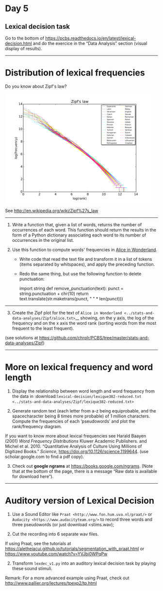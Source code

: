 Day 5
=====

## Lexical decision task


Go to the bottom of <https://pcbs.readthedocs.io/en/latest/lexical-decision.html> and do the exercice in the “Data Analysis” section (visual display of results).


---

# Distribution of lexical frequencies

Do you know about Zipf's law? 

![](images/480px-Zipf.png)

See http://en.wikipedia.org/wiki/Zipf%27s_law 

---

1. Write a function that, given a list of words, returns the number of occurrences of each word. This function should return the results in the form of a Python dictionary associating each word to its number of occurrences in the original list.

2. Use this function to compute words' frequencies in [Alice in Wonderland](http://www.umich.edu/~umfandsf/other/ebooks/alice30.txt). 

   - Write code that read the text file and transform it in a list of tokens (items separated by whitspaces), and apply the preceding function.
   
   - Redo the same thing, but use the following function to delete punctuation:

        import string
        def remove_punctuation(text):
            punct = string.punctuation + chr(10)
            return text.translate(str.maketrans(punct, " " * len(punct)))

---

3. Create the Zipf plot for the text of `Alice in Wonderland <../stats-and-data-analyses/Zipf/alice.txt>`__
   showing, on the y axis, the log of the frequency and on the x axis
   the word rank (sorting words from the most frequent to the least
   frequent).
   
(see solutions at <https://github.com/chrplr/PCBS/tree/master/stats-and-data-analyses/Zipf>) 

---

# More on lexical frequency and word length

1.  Display the relationship between word length and word frequency
   from the data in
   :download:`lexical-decision/lexique382-reduced.txt <../stats-and-data-analyses/Zipf/lexique382-reduced.txt>`

2.  Generate random text (each letter from a-z being equiprobable, and
   the spacecharacter being 8 times more probable) of 1 million
   characters. Compute the frequencies of each ‘pseudowords’ and plot
   the rank/frequency diagram.

If you want to know more about lexical frequencies see Harald Baayen (2001) *Word Frequency Distributions* 
   Kluwer  Academic Publishers. and Michel et al. 2010. “Quantitative Analysis of Culture Using Millions of
   Digitized Books.” _Science_, https://doi.org/10.1126/science.1199644. (use scholar.google.com
   to find a pdf copy). 
      
3. Check out **google ngrams** at
      https://books.google.com/ngrams. (Note that at the bottom of the
      page, there is a message “Raw data is available for download
      here”).


---

# Auditory version of Lexical Decision

1. Use a Sound Editor like `Praat <http://www.fon.hum.uva.nl/praat/>` or `Audacity <https://www.audacityteam.org/>` to record three words and three pseudowords (or just download <stims.wav); 

2. Cut the recording into 6 separate wav files. 

If using Praat, see the tutorials at <https://aletheiacui.github.io/tutorials/segmentation_with_praat.html> or <https://www.youtube.com/watch?v=YVJbi0WPqPw> 

2. Transform ``lexdec_v1.py`` into an auditory lexical decision task by playing these sound stimuli.


Remark: For a more advanced example using Praat, check out http://www.pallier.org/lectures/tpexp2/tp.html


